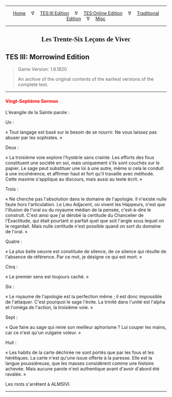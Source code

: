 
---

<!-- Jekyll Page Links -->

<center>
<a href="../../../../index.html">Home</a>
&emsp;&nabla;&emsp;
<a href="../../../index-tes3.html">TES:III Edition</a>
&emsp;&nabla;&emsp;
<a href="../../../index-teso.html">TES:Online Edition</a>
&emsp;&nabla;&emsp;
<a href="../../../index-traditional.html">Traditional Edition</a>
&emsp;&nabla;&emsp;
<a href="../../../index-misc.html">Misc</a>
</center>

<!-- Markdown Body Below: -->

---

<center>
<h2><span style="font-family:Georgia">Les Trente-Six Leçons de Vivec</span></h2>
</center>

## TES III: Morrowind Edition

> Game Version: 1.6.1820
>
> An archive of the original contents of the earliest versions of the complete text.

---

#### <span style="color:red">Vingt-Septième Sermon</span>

L'évangile de la Sainte parole :

Un :

« Tout langage est basé sur le besoin de se nourrir. Ne vous laissez pas abuser par les sophistes. »

Deux :

« La troisième voie explore l'hystérie sans crainte. Les efforts des fous constituent une société en soi, mais uniquement s'ils sont couchés sur le papier. Le sage peut substituer une loi à une autre, même si cela le conduit à une incohérence, et affirmer haut et fort qu'il travaille avec méthode. Cette maxime s'applique au discours, mais aussi au texte écrit. »

Trois :

« Ne cherche pas l'absolution dans le domaine de l'apologie. Il n'existe nulle faute hors l'articulation. Le Lieu Adjacent, où vivent les Happeurs, n'est que l'illusion de l'oral ou du royaume médian de la pensée, c'est-à-dire le construit. C'est ainsi que j'ai dérobé la certitude du Chancelier de l'Exactitude, qui était pourtant si parfait quel que soit l'angle sous lequel on le regardait. Mais nulle certitude n'est possible quand on sort du domaine de l'oral. »

Quatre :

« La plus belle oeuvre est constituée de silence, de ce silence qui résulte de l'absence de référence. Par ce mot, je désigne ce qui est mort. »

Cinq :

« Le premier sens est toujours caché. »

Six :

« Le royaume de l'apologie est la perfection même ; il est donc impossible de l'attaquer. C'est pourquoi le sage l'évite. La trinité dans l'unité est l'alpha et l'oméga de l'action, la troisième voie. »

Sept :

« Que faire au sage qui renie son meilleur aphorisme ? Lui couper les mains, car ce n'est qu'un vulgaire voleur. »

Huit :

« Les habits de la carte déchirée ne sont portés que par les fous et les hérétiques. La carte n'est qu'une issue offerte à la paresse. Elle est la langue poussiéreuse, que les masses considèrent comme une histoire achevée. Mais aucune parole n'est authentique avant d'avoir d'abord été ravalée. »

Les mots s'arrêtent à ALMSIVI.

---
